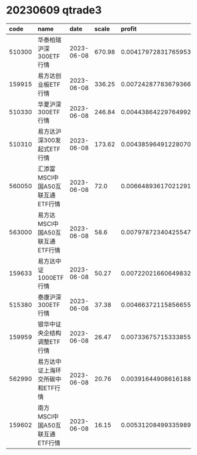 
# 20230609 qtrade3
 | code | name | date | scale | profit | pattern | success_rate | success_cnt | fund_cnt | 
 | :----- | :----- | :----- | :----- | :----- | :----- | :----- | :----- | :----- | 
 | 510300 | 华泰柏瑞沪深300ETF行情 | 2023-06-08 | 670.98 | 0.004179728317659539 | 10001101** | 0.8571428571428571 | 12 | 14 | 
 | 159915 | 易方达创业板ETF行情 | 2023-06-08 | 336.25 | 0.007242877836793665 | 00001101** | 0.8333333333333334 | 10 | 12 | 
 | 510330 | 华夏沪深300ETF行情 | 2023-06-08 | 246.84 | 0.0044386422976499225 | 10001101** | 0.8461538461538461 | 11 | 13 | 
 | 510310 | 易方达沪深300发起式ETF行情 | 2023-06-08 | 173.62 | 0.004385964912280706 | 10001101** | 0.875 | 14 | 16 | 
 | 560050 | 汇添富MSCI中国A50互联互通ETF行情 | 2023-06-08 | 72.0 | 0.0066489361702129195 | 10001***** | 0.9230769230769231 | 12 | 13 | 
 | 563000 | 易方达MSCI中国A50互联互通ETF行情 | 2023-06-08 | 58.6 | 0.007978723404255475 | 10001***** | 0.8666666666666667 | 13 | 15 | 
 | 159633 | 易方达中证1000ETF行情 | 2023-06-08 | 50.27 | 0.007220216606498322 | 01001***** | 0.9166666666666666 | 11 | 12 | 
 | 515380 | 泰康沪深300ETF行情 | 2023-06-08 | 37.38 | 0.004663721158566551 | 100011**** | 0.8333333333333334 | 10 | 12 | 
 | 159959 | 银华中证央企结构调整ETF行情 | 2023-06-08 | 26.47 | 0.007336757153338557 | 100011**** | 0.8571428571428571 | 12 | 14 | 
 | 562990 | 易方达中证上海环交所碳中和ETF行情 | 2023-06-08 | 20.76 | 0.003916449086161883 | 10001***** | 0.8333333333333334 | 10 | 12 | 
 | 159602 | 南方MSCI中国A50互联互通ETF行情 | 2023-06-08 | 16.15 | 0.005312084993359899 | 10001***** | 0.9333333333333333 | 14 | 15 | 
